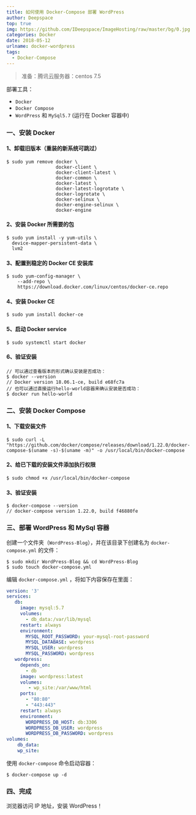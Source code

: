 ```yaml
---
title: 如何使用 Docker-Compose 部署 WordPress
author: Deepspace
top: true
img: https://github.com/IDeepspace/ImageHosting/raw/master/bg/0.jpg 
categories: Docker
date: 2018-05-12
urlname: docker-wordpress
tags:
  - Docker-Compose
---
```


<!-- ## 如何使用 Docker-Compose 部署 WordPress -->

> 准备：腾讯云服务器：centos 7.5

部署工具：

- `Docker`
- `Docker Compose`
- `WordPress` 和 `MySql5.7` (运行在 Docker 容器中)

<!-- more -->

### 一、安装 Docker

#### 1、卸载旧版本（重装的新系统可跳过）

```shell
$ sudo yum remove docker \
                  docker-client \
                  docker-client-latest \
                  docker-common \
                  docker-latest \
                  docker-latest-logrotate \
                  docker-logrotate \
                  docker-selinux \
                  docker-engine-selinux \
                  docker-engine
```

#### 2、安装 Docker 所需要的包

```shell
$ sudo yum install -y yum-utils \
  device-mapper-persistent-data \
  lvm2
```

#### 3、配置到稳定的 Docker CE 安装库

```shell
$ sudo yum-config-manager \
    --add-repo \
    https://download.docker.com/linux/centos/docker-ce.repo
```

#### 4、安装 Docker CE

```shell
$ sudo yum install docker-ce
```

#### 5、启动 Docker service

```shell
$ sudo systemctl start docker
```

#### 6、验证安装

```shell
// 可以通过查看版本的形式确认安装是否成功：
$ docker --version
// Docker version 18.06.1-ce, build e68fc7a
// 也可以通过直接运行hello-world容器来确认安装是否成功：
$ docker run hello-world
```

### 二、安装 Docker Compose

#### 1、下载安装文件

```shell
$ sudo curl -L "https://github.com/docker/compose/releases/download/1.22.0/docker-compose-$(uname -s)-$(uname -m)" -o /usr/local/bin/docker-compose
```

#### 2、给已下载的安装文件添加执行权限

```shell
$ sudo chmod +x /usr/local/bin/docker-compose
```

#### 3、验证安装

```shell
$ docker-compose --version
// docker-compose version 1.22.0, build f46880fe
```

### 三、部署 WordPress 和 MySql 容器

创建一个文件夹（`WordPress-Blog`），并在该目录下创建名为 `docker-compose.yml` 的文件：

```shell
$ sudo mkdir WordPress-Blog && cd WordPress-Blog
$ sudo touch docker-compose.yml
```

编辑 `docker-compose.yml` ，将如下内容保存在里面：

```yml
version: '3'
services:
   db:
     image: mysql:5.7
     volumes:
       - db_data:/var/lib/mysql
     restart: always
     environment:
       MYSQL_ROOT_PASSWORD: your-mysql-root-password
       MYSQL_DATABASE: wordpress
       MYSQL_USER: wordpress
       MYSQL_PASSWORD: wordpress
   wordpress:
     depends_on:
       - db
     image: wordpress:latest
     volumes:
        - wp_site:/var/www/html
     ports:
       - "80:80"
       - "443:443"
     restart: always
     environment:
       WORDPRESS_DB_HOST: db:3306
       WORDPRESS_DB_USER: wordpress
       WORDPRESS_DB_PASSWORD: wordpress
volumes:
    db_data:
    wp_site:
```

使用 `docker-compose` 命令启动容器：

```shell
$ docker-compose up -d
```

### 四、完成

浏览器访问 IP 地址，安装 WordPress！
